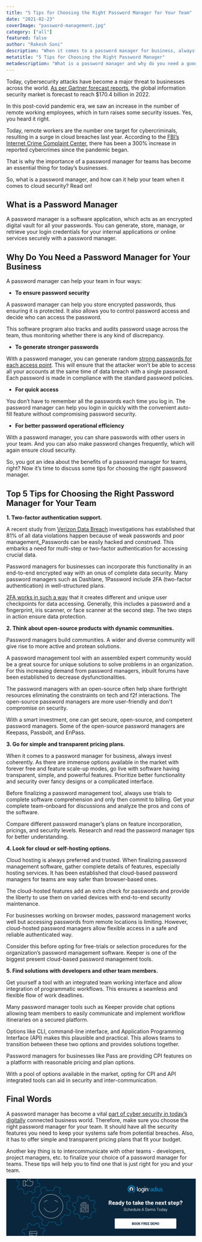 ```yaml
---
title: "5 Tips for Choosing the Right Password Manager for Your Team"
date: "2021-02-23"
coverImage: "password-management.jpg"
category: ["all"]
featured: false
author: "Rakesh Soni"
description: "When it comes to a password manager for business, always invest coherently.  As there are immense options available in the market with forever free and feature scale-up modes, prioritize better functionality and security over fancy designs or a complicated interface."
metatitle: "5 Tips for Choosing the Right Password Manager"
metadescription: "What is a password manager and why do you need a good password manager for your business. Learn how to choose the right password manager for your team."
---
```


Today, cybersecurity attacks have become a major threat to businesses across the world. [As per Gartner forecast reports](https://www.gartner.com/en/documents/3889055), the global information security market is forecast to reach $170.4 billion in 2022.

In this post-covid pandemic era, we saw an increase in the number of remote working employees, which in turn raises some security issues. Yes, you heard it right. 

Today, remote workers are the number one target for cybercriminals, resulting in a surge in cloud breaches last year. According to the [FBI’s Internet Crime Complaint Center](https://www.imcgrupo.com/covid-19-news-fbi-reports-300-increase-in-reported-cybercrimes/), there has been a 300% increase in reported cybercrimes since the pandemic began. 

That is why the importance of a password manager for teams has become an essential thing for today’s businesses.

So, what is a password manager, and how can it help your team when it comes to cloud security? Read on!


## What is a Password Manager

A password manager is a software application, which acts as an encrypted digital vault for all your passwords. You can generate, store, manage, or retrieve your login credentials for your internal applications or online services securely with a password manager.


## Why Do You Need a Password Manager for Your Business

A password manager can help your team in four ways: 



*   **To ensure password security**

A password manager can help you store encrypted passwords, thus ensuring it is protected. It also allows you to control password access and decide who can access the password.

This software program also tracks and audits password usage across the team, thus monitoring whether there is any kind of discrepancy. 



*   **To generate stronger passwords**

With a password manager, you can generate random [strong passwords for each access point](https://www.loginradius.com/blog/identity/2021/01/how-to-choose-a-secure-password/). This will ensure that the attacker won’t be able to access all your accounts at the same time of data breach with a single password. Each password is made in compliance with the standard password policies.



*   **For quick access**

You don’t have to remember all the passwords each time you log in. The password manager can help you login in quickly with the convenient auto-fill feature without compromising password security.



*   **For better password operational efficiency**

With a password manager, you can share passwords with other users in your team. And you can also make password changes frequently, which will again ensure cloud security.

So, you got an idea about the benefits of a password manager for teams, right? Now it’s time to discuss some tips for choosing the right password manager. 


## Top 5 Tips for Choosing the Right Password Manager for Your Team

**1. Two-factor authentication support.**

A recent study from [Verizon Data Breach](https://enterprise.verizon.com/resources/reports/dbir/) investigations has established that 81% of all data violations happen because of weak passwords and poor management[. ](https://enterprise.verizon.com/resources/reports/dbir/)Passwords can be easily hacked and construed. This embarks a need for multi-step or two-factor authentication for accessing crucial data. 

Password managers for businesses can incorporate this functionality in an end-to-end encrypted way with an onus of complete data security. Many password managers such as Dashlane, 1Password include 2FA (two-factor authentication) in well-structured plans. 

[2FA works in such a way](https://www.loginradius.com/blog/identity/2021/01/how-to-setup-2fa-in-online-accounts/) that it creates different and unique user checkpoints for data accessing. Generally, this includes a password and a fingerprint, iris scanner, or face scanner at the second step. The two steps in action ensure data protection. 

**2. Think about open-source products with dynamic communities.**

Password managers build communities. A wider and diverse community will give rise to more active and protean solutions. 

A password management tool with an assembled expert community would be a great source for unique solutions to solve problems in an organization. For this increasing demand from password managers, inbuilt forums have been established to decrease dysfunctionalities. 

The password managers with an open-source often help share forthright resources eliminating the constraints on tech and f2f interactions. The open-source password managers are more user-friendly and don't compromise on security. 

With a smart investment, one can get secure, open-source, and competent password managers. Some of the open-source password managers are Keepass, Passbolt, and EnPass.

**3. Go for simple and transparent pricing plans.**

When it comes to a password manager for business, always invest coherently.  As there are immense options available in the market with forever free and feature scale-up modes, go live with software having transparent, simple, and powerful features. Prioritize better functionality and security over fancy designs or a complicated interface. 

Before finalizing a password management tool, always use trials to complete software comprehension and only then commit to billing. Get your complete team-onboard for discussions and analyze the pros and cons of the software. 

Compare different password manager’s plans on feature incorporation, pricings, and security levels.  Research and read the password manager tips for better understanding.

**4. Look for cloud or self-hosting options.**

Cloud hosting is always preferred and trusted. When finalizing password management software, gather complete details of features, especially hosting services. It has been established that cloud-based password managers for teams are way safer than browser-based ones. 

The cloud-hosted features add an extra check for passwords and provide the liberty to use them on varied devices with end-to-end security maintenance. 

For businesses working on browser modes, password management works well but accessing passwords from remote locations is limiting. However, cloud-hosted password managers allow flexible access in a safe and reliable authenticated way. 

Consider this before opting for free-trials or selection procedures for the organization’s password management software. Keeper is one of the biggest present cloud-based password management tools. 

**5. Find solutions with developers and other team members.**

Get yourself a tool with an integrated team working interface and allow integration of programmatic workflows. This ensures a seamless and flexible flow of work deadlines. 

Many password manager tools such as Keeper provide chat options allowing team members to easily communicate and implement workflow itineraries on a secured platform. 

Options like CLI, command-line interface, and Application Programming Interface (API) makes this plausible and practical. This allows teams to transition between these two options and provides solutions together.  

Password managers for businesses like Pass are providing CPI features on a platform with reasonable pricing and plan options. 

With a pool of options available in the market, opting for CPI and API integrated tools can aid in security and inter-communication. 


## Final Words

A password manager has become a vital [part of cyber security in today’s digitally](https://www.loginradius.com/blog/identity/2019/10/cybersecurity-best-practices-for-enterprises/) connected business world. Therefore, make sure you choose the right password manager for your team. It should have all the security features you need to keep your systems safe from potential breaches. Also, it has to offer simple and transparent pricing plans that fit your budget.

Another key thing is to intercommunicate with other teams - developers, project managers, etc. to finalize your choice of a password manager for teams. These tips will help you to find one that is just right for you and your team.

[![book-a-demo-loginradius](../../assets/book-a-demo-loginradius.png)](https://www.loginradius.com/book-a-demo/)
